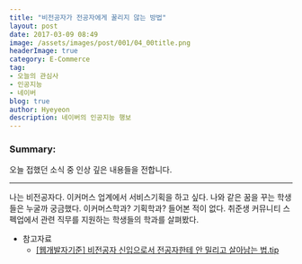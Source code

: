 ```yaml
---
title: "비전공자가 전공자에게 꿀리지 않는 방법"
layout: post
date: 2017-03-09 08:49
image: /assets/images/post/001/04_00title.png
headerImage: true
category: E-Commerce
tag:
- 오늘의 관심사
- 인공지능
- 네이버
blog: true
author: Hyeyeon
description: 네이버의 인공지능 행보
---
```


### Summary:

오늘 접했던 소식 중 인상 깊은 내용들을 전합니다.

---

나는 비전공자다. 이커머스 업계에서 서비스기획을 하고 싶다. 나와 같은 꿈을 꾸는 학생들은 누굴까 궁금했다. 이커머스학과? 기획학과? 들어본 적이 없다. 취준생 커뮤니티 스펙업에서 관련 직무를 지원하는 학생들의 학과를 살펴봤다.


- 참고자료
  - [[웹개발자기준] 비전공자 신입으로서 전공자한테 안 밀리고 살아남는 법.tip](http://okky.kr/article/372485)
